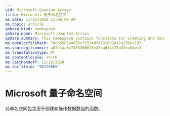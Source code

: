 ```yaml
---
uid: Microsoft.Quantum.Arrays
title: Microsoft 量子命名空间
ms.date: 11/25/2020 12:00:00 AM
ms.topic: article
qsharp.kind: namespace
qsharp.name: Microsoft.Quantum.Arrays
qsharp.summary: This namespace contains functions for creating and manipulating arrays of data.
ms.openlocfilehash: 70cb8583e0d35c7c554dfa781082017a25bec197
ms.sourcegitcommit: a87c1aa8e7453360025e47ba614f25b02ea84ec3
ms.translationtype: MT
ms.contentlocale: zh-CN
ms.lasthandoff: 11/26/2020
ms.locfileid: "96220665"
---
```

# <a name="microsoftquantumarrays-namespace"></a>Microsoft 量子命名空间

此命名空间包含用于创建和操作数据数组的函数。

